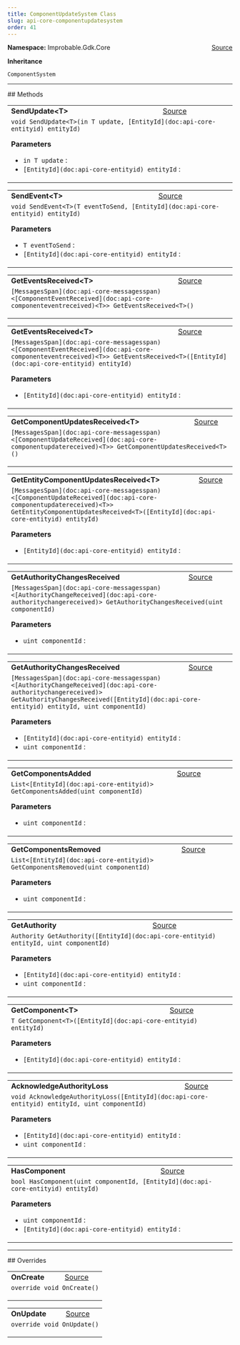 ```yaml
---
title: ComponentUpdateSystem Class
slug: api-core-componentupdatesystem
order: 41
---
```


<p><b>Namespace:</b> Improbable.Gdk.Core<span style="float: right"><a href="https://www.github.com/spatialos/gdk-for-unity/blob/0.3.3/workers/unity/Packages/io.improbable.gdk.core/Systems/ComponentUpdateSystem.cs/#L9">Source</a></span></p>



</p>
<p><b>Inheritance</b></p>

<code>ComponentSystem</code>











</p>
<hr style="width:100%; border-top-color:#d8d8d8" />
## Methods


</p>


<table class="io-api-doc">    <tr>        <td class="io-api-doc-name"><a id="sendupdate-t-in-t-entityid"></a><b>SendUpdate&lt;T&gt;</b></td>        <td class="io-api-doc-source"><a href="https://www.github.com/spatialos/gdk-for-unity/blob/0.3.3/workers/unity/Packages/io.improbable.gdk.core/Systems/ComponentUpdateSystem.cs/#L13">Source</a></td>    </tr>    <tr>        <td class="io-api-doc-content" colspan="2"><code>void SendUpdate&lt;T&gt;(in T update, [EntityId](doc:api-core-entityid) entityId)</code></p></p><b>Parameters</b><ul><li><code>in T update</code> : </li><li><code>[EntityId](doc:api-core-entityid) entityId</code> : </li></ul></td>    </tr></table>
<table class="io-api-doc">    <tr>        <td class="io-api-doc-name"><a id="sendevent-t-t-entityid"></a><b>SendEvent&lt;T&gt;</b></td>        <td class="io-api-doc-source"><a href="https://www.github.com/spatialos/gdk-for-unity/blob/0.3.3/workers/unity/Packages/io.improbable.gdk.core/Systems/ComponentUpdateSystem.cs/#L19">Source</a></td>    </tr>    <tr>        <td class="io-api-doc-content" colspan="2"><code>void SendEvent&lt;T&gt;(T eventToSend, [EntityId](doc:api-core-entityid) entityId)</code></p></p><b>Parameters</b><ul><li><code>T eventToSend</code> : </li><li><code>[EntityId](doc:api-core-entityid) entityId</code> : </li></ul></td>    </tr></table>
<table class="io-api-doc">    <tr>        <td class="io-api-doc-name"><a id="geteventsreceived-t"></a><b>GetEventsReceived&lt;T&gt;</b></td>        <td class="io-api-doc-source"><a href="https://www.github.com/spatialos/gdk-for-unity/blob/0.3.3/workers/unity/Packages/io.improbable.gdk.core/Systems/ComponentUpdateSystem.cs/#L24">Source</a></td>    </tr>    <tr>        <td class="io-api-doc-content" colspan="2"><code>[MessagesSpan](doc:api-core-messagesspan)&lt;[ComponentEventReceived](doc:api-core-componenteventreceived)&lt;T&gt;&gt; GetEventsReceived&lt;T&gt;()</code></p></td>    </tr></table>
<table class="io-api-doc">    <tr>        <td class="io-api-doc-name"><a id="geteventsreceived-t-entityid"></a><b>GetEventsReceived&lt;T&gt;</b></td>        <td class="io-api-doc-source"><a href="https://www.github.com/spatialos/gdk-for-unity/blob/0.3.3/workers/unity/Packages/io.improbable.gdk.core/Systems/ComponentUpdateSystem.cs/#L30">Source</a></td>    </tr>    <tr>        <td class="io-api-doc-content" colspan="2"><code>[MessagesSpan](doc:api-core-messagesspan)&lt;[ComponentEventReceived](doc:api-core-componenteventreceived)&lt;T&gt;&gt; GetEventsReceived&lt;T&gt;([EntityId](doc:api-core-entityid) entityId)</code></p></p><b>Parameters</b><ul><li><code>[EntityId](doc:api-core-entityid) entityId</code> : </li></ul></td>    </tr></table>
<table class="io-api-doc">    <tr>        <td class="io-api-doc-name"><a id="getcomponentupdatesreceived-t"></a><b>GetComponentUpdatesReceived&lt;T&gt;</b></td>        <td class="io-api-doc-source"><a href="https://www.github.com/spatialos/gdk-for-unity/blob/0.3.3/workers/unity/Packages/io.improbable.gdk.core/Systems/ComponentUpdateSystem.cs/#L36">Source</a></td>    </tr>    <tr>        <td class="io-api-doc-content" colspan="2"><code>[MessagesSpan](doc:api-core-messagesspan)&lt;[ComponentUpdateReceived](doc:api-core-componentupdatereceived)&lt;T&gt;&gt; GetComponentUpdatesReceived&lt;T&gt;()</code></p></td>    </tr></table>
<table class="io-api-doc">    <tr>        <td class="io-api-doc-name"><a id="getentitycomponentupdatesreceived-t-entityid"></a><b>GetEntityComponentUpdatesReceived&lt;T&gt;</b></td>        <td class="io-api-doc-source"><a href="https://www.github.com/spatialos/gdk-for-unity/blob/0.3.3/workers/unity/Packages/io.improbable.gdk.core/Systems/ComponentUpdateSystem.cs/#L43">Source</a></td>    </tr>    <tr>        <td class="io-api-doc-content" colspan="2"><code>[MessagesSpan](doc:api-core-messagesspan)&lt;[ComponentUpdateReceived](doc:api-core-componentupdatereceived)&lt;T&gt;&gt; GetEntityComponentUpdatesReceived&lt;T&gt;([EntityId](doc:api-core-entityid) entityId)</code></p></p><b>Parameters</b><ul><li><code>[EntityId](doc:api-core-entityid) entityId</code> : </li></ul></td>    </tr></table>
<table class="io-api-doc">    <tr>        <td class="io-api-doc-name"><a id="getauthoritychangesreceived-uint"></a><b>GetAuthorityChangesReceived</b></td>        <td class="io-api-doc-source"><a href="https://www.github.com/spatialos/gdk-for-unity/blob/0.3.3/workers/unity/Packages/io.improbable.gdk.core/Systems/ComponentUpdateSystem.cs/#L50">Source</a></td>    </tr>    <tr>        <td class="io-api-doc-content" colspan="2"><code>[MessagesSpan](doc:api-core-messagesspan)&lt;[AuthorityChangeReceived](doc:api-core-authoritychangereceived)&gt; GetAuthorityChangesReceived(uint componentId)</code></p></p><b>Parameters</b><ul><li><code>uint componentId</code> : </li></ul></td>    </tr></table>
<table class="io-api-doc">    <tr>        <td class="io-api-doc-name"><a id="getauthoritychangesreceived-entityid-uint"></a><b>GetAuthorityChangesReceived</b></td>        <td class="io-api-doc-source"><a href="https://www.github.com/spatialos/gdk-for-unity/blob/0.3.3/workers/unity/Packages/io.improbable.gdk.core/Systems/ComponentUpdateSystem.cs/#L56">Source</a></td>    </tr>    <tr>        <td class="io-api-doc-content" colspan="2"><code>[MessagesSpan](doc:api-core-messagesspan)&lt;[AuthorityChangeReceived](doc:api-core-authoritychangereceived)&gt; GetAuthorityChangesReceived([EntityId](doc:api-core-entityid) entityId, uint componentId)</code></p></p><b>Parameters</b><ul><li><code>[EntityId](doc:api-core-entityid) entityId</code> : </li><li><code>uint componentId</code> : </li></ul></td>    </tr></table>
<table class="io-api-doc">    <tr>        <td class="io-api-doc-name"><a id="getcomponentsadded-uint"></a><b>GetComponentsAdded</b></td>        <td class="io-api-doc-source"><a href="https://www.github.com/spatialos/gdk-for-unity/blob/0.3.3/workers/unity/Packages/io.improbable.gdk.core/Systems/ComponentUpdateSystem.cs/#L63">Source</a></td>    </tr>    <tr>        <td class="io-api-doc-content" colspan="2"><code>List&lt;[EntityId](doc:api-core-entityid)&gt; GetComponentsAdded(uint componentId)</code></p></p><b>Parameters</b><ul><li><code>uint componentId</code> : </li></ul></td>    </tr></table>
<table class="io-api-doc">    <tr>        <td class="io-api-doc-name"><a id="getcomponentsremoved-uint"></a><b>GetComponentsRemoved</b></td>        <td class="io-api-doc-source"><a href="https://www.github.com/spatialos/gdk-for-unity/blob/0.3.3/workers/unity/Packages/io.improbable.gdk.core/Systems/ComponentUpdateSystem.cs/#L69">Source</a></td>    </tr>    <tr>        <td class="io-api-doc-content" colspan="2"><code>List&lt;[EntityId](doc:api-core-entityid)&gt; GetComponentsRemoved(uint componentId)</code></p></p><b>Parameters</b><ul><li><code>uint componentId</code> : </li></ul></td>    </tr></table>
<table class="io-api-doc">    <tr>        <td class="io-api-doc-name"><a id="getauthority-entityid-uint"></a><b>GetAuthority</b></td>        <td class="io-api-doc-source"><a href="https://www.github.com/spatialos/gdk-for-unity/blob/0.3.3/workers/unity/Packages/io.improbable.gdk.core/Systems/ComponentUpdateSystem.cs/#L75">Source</a></td>    </tr>    <tr>        <td class="io-api-doc-content" colspan="2"><code>Authority GetAuthority([EntityId](doc:api-core-entityid) entityId, uint componentId)</code></p></p><b>Parameters</b><ul><li><code>[EntityId](doc:api-core-entityid) entityId</code> : </li><li><code>uint componentId</code> : </li></ul></td>    </tr></table>
<table class="io-api-doc">    <tr>        <td class="io-api-doc-name"><a id="getcomponent-t-entityid"></a><b>GetComponent&lt;T&gt;</b></td>        <td class="io-api-doc-source"><a href="https://www.github.com/spatialos/gdk-for-unity/blob/0.3.3/workers/unity/Packages/io.improbable.gdk.core/Systems/ComponentUpdateSystem.cs/#L80">Source</a></td>    </tr>    <tr>        <td class="io-api-doc-content" colspan="2"><code>T GetComponent&lt;T&gt;([EntityId](doc:api-core-entityid) entityId)</code></p></p><b>Parameters</b><ul><li><code>[EntityId](doc:api-core-entityid) entityId</code> : </li></ul></td>    </tr></table>
<table class="io-api-doc">    <tr>        <td class="io-api-doc-name"><a id="acknowledgeauthorityloss-entityid-uint"></a><b>AcknowledgeAuthorityLoss</b></td>        <td class="io-api-doc-source"><a href="https://www.github.com/spatialos/gdk-for-unity/blob/0.3.3/workers/unity/Packages/io.improbable.gdk.core/Systems/ComponentUpdateSystem.cs/#L85">Source</a></td>    </tr>    <tr>        <td class="io-api-doc-content" colspan="2"><code>void AcknowledgeAuthorityLoss([EntityId](doc:api-core-entityid) entityId, uint componentId)</code></p></p><b>Parameters</b><ul><li><code>[EntityId](doc:api-core-entityid) entityId</code> : </li><li><code>uint componentId</code> : </li></ul></td>    </tr></table>
<table class="io-api-doc">    <tr>        <td class="io-api-doc-name"><a id="hascomponent-uint-entityid"></a><b>HasComponent</b></td>        <td class="io-api-doc-source"><a href="https://www.github.com/spatialos/gdk-for-unity/blob/0.3.3/workers/unity/Packages/io.improbable.gdk.core/Systems/ComponentUpdateSystem.cs/#L90">Source</a></td>    </tr>    <tr>        <td class="io-api-doc-content" colspan="2"><code>bool HasComponent(uint componentId, [EntityId](doc:api-core-entityid) entityId)</code></p></p><b>Parameters</b><ul><li><code>uint componentId</code> : </li><li><code>[EntityId](doc:api-core-entityid) entityId</code> : </li></ul></td>    </tr></table>



</p>
<hr style="width:100%; border-top-color:#d8d8d8" />
## Overrides


</p>


<table class="io-api-doc">    <tr>        <td class="io-api-doc-name"><a id="oncreate"></a><b>OnCreate</b></td>        <td class="io-api-doc-source"><a href="https://www.github.com/spatialos/gdk-for-unity/blob/0.3.3/workers/unity/Packages/io.improbable.gdk.core/Systems/ComponentUpdateSystem.cs/#L95">Source</a></td>    </tr>    <tr>        <td class="io-api-doc-content" colspan="2"><code>override void OnCreate()</code></p></td>    </tr></table>
<table class="io-api-doc">    <tr>        <td class="io-api-doc-name"><a id="onupdate"></a><b>OnUpdate</b></td>        <td class="io-api-doc-source"><a href="https://www.github.com/spatialos/gdk-for-unity/blob/0.3.3/workers/unity/Packages/io.improbable.gdk.core/Systems/ComponentUpdateSystem.cs/#L104">Source</a></td>    </tr>    <tr>        <td class="io-api-doc-content" colspan="2"><code>override void OnUpdate()</code></p></td>    </tr></table>


